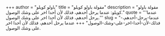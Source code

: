 +++
author = "باولو كويلو"
title = "مقولة باولو كويلو"
description = "مقولة باولو كويلو: عندما يرحل أحدهم، فذلك لأن أحدا اخر على وشك الوصول."
quote = '''عندما يرحل أحدهم، فذلك لأن أحدا اخر على وشك الوصول.'''
slug = "عندما-يرحل-أحدهم،-فذلك-لأن-أحدا-اخر-على-وشك-الوصول"
+++
عندما يرحل أحدهم، فذلك لأن أحدا اخر على وشك الوصول.
